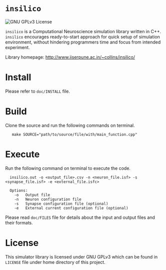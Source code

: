 `insilico`
========

![GNU GPLv3 License](http://img.shields.io/badge/license-GPLv3-blue.svg)

`insilico` is a Computational Neuroscience simulation library written in C++. `insilico` encourages ready-to-start approach for quick setup of simulation environment, without hindering programmers time and focus from intended experiment.

Library homepage: http://www.iiserpune.ac.in/~collins/insilico/

Install
=======

Please refer to `doc/INSTALL` file.

Build
=====

Clone the source and run the following commands on terminal.
```
   make SOURCE="path/to/source/file/with/main_function.cpp"
```
Execute
=======

Run the following command on terminal to execute the code.
```
  insilico.out -o <output_file>.csv -n <neuron_file.isf> -s <synapse_file.isf> -e <external_file.isfc>

  Options:
    -o   Output file
    -n   Neuron configuration file
    -s   Synapse configuration file (optional)
    -e   External current configuration file (optional)
```
Please read `doc/FILES` file for details about the input and output files and their formats.

License
=======

This simulator library is licensed under GNU GPLv3 which can be found in `LICENSE` file under home directory of this project.
